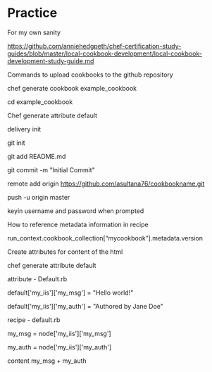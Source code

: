 # Practice
For my own sanity

https://github.com/anniehedgpeth/chef-certification-study-guides/blob/master/local-cookbook-development/local-cookbook-development-study-guide.md

Commands to upload cookbooks to the github repository

chef generate cookbook example_cookbook

cd example_cookbook

Chef generate attribute default

delivery init 

git init

git add README.md

git commit -m "Initial Commit"

remote add origin https://github.com/asultana76/cookbookname.git

push -u origin master

keyin username and password when prompted

How to reference metadata information in recipe

run_context.cookbook_collection[“mycookbook”].metadata.version

Create attributes for content of the html

chef generate attribute default

attribute - Default.rb

default['my_iis']['my_msg'] = "Hello world!"

default['my_iis']['my_auth'] = "Authored by Jane Doe"



recipe - default.rb

my_msg = node['my_iis']['my_msg']

my_auth = node['my_iis']['my_auth']


content my_msg + my_auth


